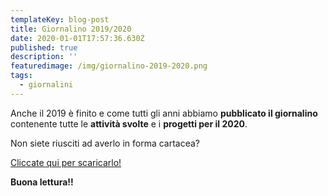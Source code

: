 ```yaml
---
templateKey: blog-post
title: Giornalino 2019/2020
date: 2020-01-01T17:57:36.630Z
published: true
description: ''
featuredimage: /img/giornalino-2019-2020.png
tags:
  - giornalini
---
```

Anche il 2019 è finito e come tutti gli anni abbiamo **pubblicato il giornalino** contenente tutte le **attività svolte** e i **progetti per il 2020**.

Non siete riusciti ad averlo in forma cartacea?

[Cliccate qui per scaricarlo!](https://drive.google.com/open?id=1-r4Zkl-EsVvIFNg6jjS0W6L8ntdGAj3V)

**Buona lettura!!**
